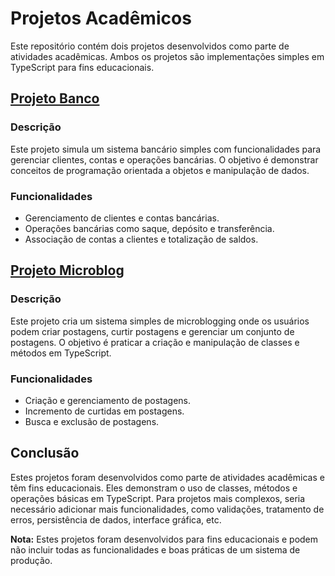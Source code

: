 # Projetos Acadêmicos

Este repositório contém dois projetos desenvolvidos como parte de atividades acadêmicas. Ambos os projetos são implementações simples em TypeScript para fins educacionais.

## [Projeto Banco](./banco/README.md)

### Descrição
Este projeto simula um sistema bancário simples com funcionalidades para gerenciar clientes, contas e operações bancárias. O objetivo é demonstrar conceitos de programação orientada a objetos e manipulação de dados.

### Funcionalidades
- Gerenciamento de clientes e contas bancárias.
- Operações bancárias como saque, depósito e transferência.
- Associação de contas a clientes e totalização de saldos.

## [Projeto Microblog](./miniblog/README.md)

### Descrição
Este projeto cria um sistema simples de microblogging onde os usuários podem criar postagens, curtir postagens e gerenciar um conjunto de postagens. O objetivo é praticar a criação e manipulação de classes e métodos em TypeScript.

### Funcionalidades
- Criação e gerenciamento de postagens.
- Incremento de curtidas em postagens.
- Busca e exclusão de postagens.

## Conclusão
Estes projetos foram desenvolvidos como parte de atividades acadêmicas e têm fins educacionais. Eles demonstram o uso de classes, métodos e operações básicas em TypeScript. Para projetos mais complexos, seria necessário adicionar mais funcionalidades, como validações, tratamento de erros, persistência de dados, interface gráfica, etc.

**Nota:** Estes projetos foram desenvolvidos para fins educacionais e podem não incluir todas as funcionalidades e boas práticas de um sistema de produção.

